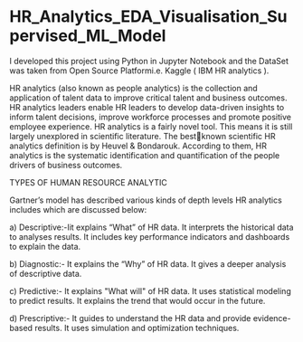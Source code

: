# HR_Analytics_EDA_Visualisation_Supervised_ML_Model
I developed this project using Python in Jupyter Notebook and the DataSet was taken from Open Source Platformi.e. Kaggle ( IBM HR analytics ).

HR analytics (also known as people analytics) is the collection and application of talent data to improve critical talent and business outcomes. HR analytics leaders enable HR leaders to develop data-driven insights to inform talent decisions, improve workforce processes and promote positive employee experience. HR analytics is a fairly novel tool. This means it is still largely unexplored in scientific literature. The bestknown scientific HR analytics definition is by Heuvel & Bondarouk. According to them, HR analytics is the systematic identification and quantification of the people drivers of business outcomes.


TYPES OF HUMAN RESOURCE ANALYTIC

Gartner’s model has described various kinds of depth levels HR analytics includes which are discussed below:

a) Descriptive:-Iit explains “What” of HR data. It interprets the historical data to analyses results. It includes key performance indicators and dashboards to explain the data. 

b) Diagnostic:- It explains the “Why” of HR data. It gives a deeper analysis of descriptive data.

c) Predictive:- It explains "What will" of HR data. It uses statistical modeling to predict results. It  explains the trend that would occur in the future.

d) Prescriptive:- It guides to understand the HR data and provide evidence-based results. It uses simulation and optimization techniques.
